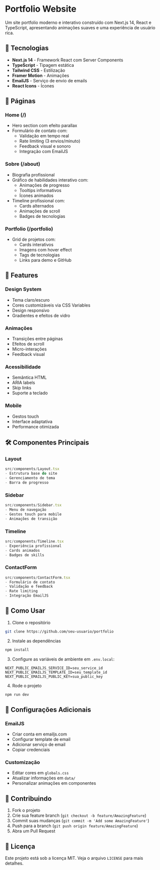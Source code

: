 # Portfolio Website

Um site portfolio moderno e interativo construído com Next.js 14, React e TypeScript, apresentando animações suaves e uma experiência de usuário rica.

## 🚀 Tecnologias

- **Next.js 14** - Framework React com Server Components
- **TypeScript** - Tipagem estática
- **Tailwind CSS** - Estilização
- **Framer Motion** - Animações
- **EmailJS** - Serviço de envio de emails
- **React Icons** - Ícones

## 📱 Páginas

### Home (/)
- Hero section com efeito parallax
- Formulário de contato com:
  - Validação em tempo real
  - Rate limiting (3 envios/minuto)
  - Feedback visual e sonoro
  - Integração com EmailJS

### Sobre (/about)
- Biografia profissional
- Gráfico de habilidades interativo com:
  - Animações de progresso
  - Tooltips informativos
  - Ícones animados
- Timeline profissional com:
  - Cards alternados
  - Animações de scroll
  - Badges de tecnologias

### Portfolio (/portfolio)
- Grid de projetos com:
  - Cards interativos
  - Imagens com hover effect
  - Tags de tecnologias
  - Links para demo e GitHub

## 🎨 Features

### Design System
- Tema claro/escuro
- Cores customizáveis via CSS Variables
- Design responsivo
- Gradientes e efeitos de vidro

### Animações
- Transições entre páginas
- Efeitos de scroll
- Micro-interações
- Feedback visual

### Acessibilidade
- Semântica HTML
- ARIA labels
- Skip links
- Suporte a teclado

### Mobile
- Gestos touch
- Interface adaptativa
- Performance otimizada

## 🛠 Componentes Principais

### Layout
```typescript
src/components/Layout.tsx
- Estrutura base do site
- Gerenciamento de tema
- Barra de progresso
```

### Sidebar
```typescript
src/components/Sidebar.tsx
- Menu de navegação
- Gestos touch para mobile
- Animações de transição
```

### Timeline
```typescript
src/components/Timeline.tsx
- Experiência profissional
- Cards animados
- Badges de skills
```

### ContactForm
```typescript
src/components/ContactForm.tsx
- Formulário de contato
- Validação e feedback
- Rate limiting
- Integração EmailJS
```

## 🚀 Como Usar

1. Clone o repositório
```bash
git clone https://github.com/seu-usuario/portfolio
```

2. Instale as dependências
```bash
npm install
```

3. Configure as variáveis de ambiente em `.env.local`:
```env
NEXT_PUBLIC_EMAILJS_SERVICE_ID=seu_service_id
NEXT_PUBLIC_EMAILJS_TEMPLATE_ID=seu_template_id
NEXT_PUBLIC_EMAILJS_PUBLIC_KEY=sua_public_key
```

4. Rode o projeto
```bash
npm run dev
```

## 📝 Configurações Adicionais

### EmailJS
- Criar conta em emailjs.com
- Configurar template de email
- Adicionar serviço de email
- Copiar credenciais

### Customização
- Editar cores em `globals.css`
- Atualizar informações em `data/`
- Personalizar animações em componentes

## 🤝 Contribuindo

1. Fork o projeto
2. Crie sua feature branch (`git checkout -b feature/AmazingFeature`)
3. Commit suas mudanças (`git commit -m 'Add some AmazingFeature'`)
4. Push para a branch (`git push origin feature/AmazingFeature`)
5. Abra um Pull Request

## 📄 Licença

Este projeto está sob a licença MIT. Veja o arquivo `LICENSE` para mais detalhes. 